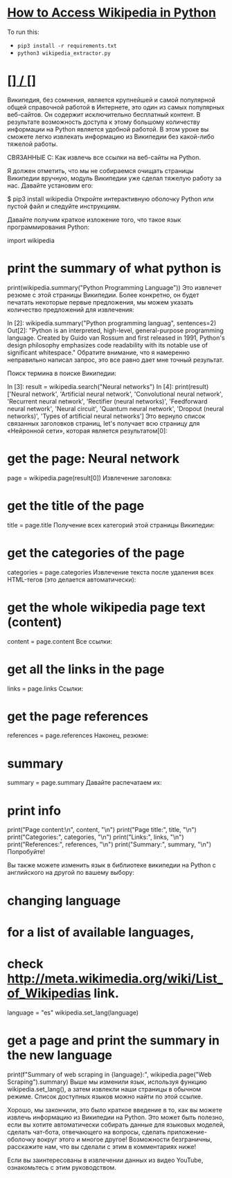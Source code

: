 # [How to Access Wikipedia in Python](https://www.thepythoncode.com/article/access-wikipedia-python)
To run this:
- `pip3 install -r requirements.txt`
- `python3 wikipedia_extractor.py`
##
# [[] / []]()
Википедия, без сомнения, является крупнейшей и самой популярной общей справочной работой в Интернете, это один из самых популярных веб-сайтов. Он содержит исключительно бесплатный контент. В результате возможность доступа к этому большому количеству информации на Python является удобной работой. В этом уроке вы сможете легко извлекать информацию из Википедии без какой-либо тяжелой работы.

СВЯЗАННЫЕ С: Как извлечь все ссылки на веб-сайты на Python.

Я должен отметить, что мы не собираемся очищать страницы Википедии вручную, модуль Википедии уже сделал тяжелую работу за нас. Давайте установим его:

$ pip3 install wikipedia
Откройте интерактивную оболочку Python или пустой файл и следуйте инструкциям.

Давайте получим краткое изложение того, что такое язык программирования Python:

import wikipedia
# print the summary of what python is
print(wikipedia.summary("Python Programming Language"))
Это извлечет резюме с этой страницы Википедии. Более конкретно, он будет печатать некоторые первые предложения, мы можем указать количество предложений для извлечения:

In [2]: wikipedia.summary("Python programming languag", sentences=2)
Out[2]: "Python is an interpreted, high-level, general-purpose programming language. Created by Guido van Rossum and first released in 1991, Python's design philosophy emphasizes code readability with its notable use of significant whitespace."
Обратите внимание, что я намеренно неправильно написал запрос, это все равно дает мне точный результат.

Поиск термина в поиске Википедии:

In [3]: result = wikipedia.search("Neural networks")
In [4]: print(result)
['Neural network', 'Artificial neural network', 'Convolutional neural network', 'Recurrent neural network', 'Rectifier (neural networks)', 'Feedforward neural network', 'Neural circuit', 'Quantum neural network', 'Dropout (neural networks)', 'Types of artificial neural networks']
Это вернуло список связанных заголовков страниц, let's получает всю страницу для «Нейронной сети», которая является результатом[0]:

# get the page: Neural network
page = wikipedia.page(result[0])
Извлечение заголовка:

# get the title of the page
title = page.title
Получение всех категорий этой страницы Википедии:

# get the categories of the page
categories = page.categories
Извлечение текста после удаления всех HTML-тегов (это делается автоматически):

# get the whole wikipedia page text (content)
content = page.content
Все ссылки:

# get all the links in the page
links = page.links
Ссылки:

# get the page references
references = page.references
Наконец, резюме:

# summary
summary = page.summary
Давайте распечатаем их:

# print info
print("Page content:\n", content, "\n")
print("Page title:", title, "\n")
print("Categories:", categories, "\n")
print("Links:", links, "\n")
print("References:", references, "\n")
print("Summary:", summary, "\n")
Попробуйте!

Вы также можете изменить язык в библиотеке википедии на Python с английского на другой по вашему выбору:

# changing language
# for a list of available languages, 
# check http://meta.wikimedia.org/wiki/List_of_Wikipedias link.
language = "es"
wikipedia.set_lang(language)
# get a page and print the summary in the new language
print(f"Summary of web scraping in {language}:", wikipedia.page("Web Scraping").summary)
Выше мы изменили язык, используя функцию wikipedia.set_lang(), а затем извлекли наши страницы в обычном режиме. Список доступных языков можно найти по этой ссылке.

Хорошо, мы закончили, это было краткое введение в то, как вы можете извлечь информацию из Википедии на Python. Это может быть полезно, если вы хотите автоматически собирать данные для языковых моделей, сделать чат-бота, отвечающего на вопросы, сделать приложение-оболочку вокруг этого и многое другое! Возможности безграничны, расскажите нам, что вы сделали с этим в комментариях ниже!

Если вы заинтересованы в извлечении данных из видео YouTube, ознакомьтесь с этим руководством.